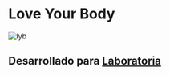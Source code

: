 # Love Your Body

![lyb](https://user-images.githubusercontent.com/37467124/47403896-a06a1700-d721-11e8-940f-f7256ecbb9c5.png)

## Desarrollado para [Laboratoria](https://www.laboratoria.la/)
